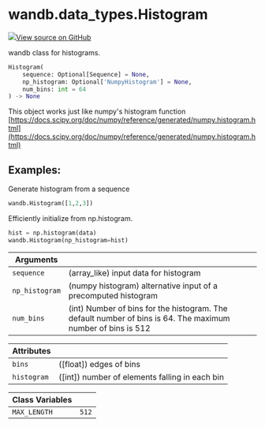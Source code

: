 # wandb.data_types.Histogram

[![](https://www.tensorflow.org/images/GitHub-Mark-32px.png)View source on GitHub](https://www.github.com/wandb/client/tree/v0.12.2/wandb/sdk/data_types.py#L336-L413)

wandb class for histograms.

```python
Histogram(
    sequence: Optional[Sequence] = None,
    np_histogram: Optional['NumpyHistogram'] = None,
    num_bins: int = 64
) -> None
```

This object works just like numpy's histogram function [https://docs.scipy.org/doc/numpy/reference/generated/numpy.histogram.html](https://docs.scipy.org/doc/numpy/reference/generated/numpy.histogram.html)

## Examples:

Generate histogram from a sequence

```python
wandb.Histogram([1,2,3])
```

Efficiently initialize from np.histogram.

```python
hist = np.histogram(data)
wandb.Histogram(np_histogram=hist)
```

| Arguments      |                                                                                                             |
| -------------- | ----------------------------------------------------------------------------------------------------------- |
| `sequence`     | (array_like) input data for histogram                                                                       |
| `np_histogram` | (numpy histogram) alternative input of a precomputed histogram                                              |
| `num_bins`     | (int) Number of bins for the histogram. The default number of bins is 64. The maximum number of bins is 512 |

| Attributes  |                                                 |
| ----------- | ----------------------------------------------- |
| `bins`      | (\[float]) edges of bins                        |
| `histogram` | (\[int]) number of elements falling in each bin |

| Class Variables |       |
| --------------- | ----- |
| `MAX_LENGTH`    | `512` |
